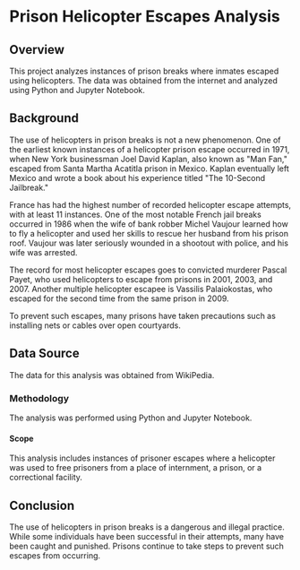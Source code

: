# Prison Helicopter Escapes Analysis
## Overview
This project analyzes instances of prison breaks where inmates escaped using helicopters. The data was obtained from the internet and analyzed using Python and Jupyter Notebook.

## Background
The use of helicopters in prison breaks is not a new phenomenon. One of the earliest known instances of a helicopter prison escape occurred in 1971, when New York businessman Joel David Kaplan, also known as "Man Fan," escaped from Santa Martha Acatitla prison in Mexico. Kaplan eventually left Mexico and wrote a book about his experience titled "The 10-Second Jailbreak."

France has had the highest number of recorded helicopter escape attempts, with at least 11 instances. One of the most notable French jail breaks occurred in 1986 when the wife of bank robber Michel Vaujour learned how to fly a helicopter and used her skills to rescue her husband from his prison roof. Vaujour was later seriously wounded in a shootout with police, and his wife was arrested.

The record for most helicopter escapes goes to convicted murderer Pascal Payet, who used helicopters to escape from prisons in 2001, 2003, and 2007. Another multiple helicopter escapee is Vassilis Palaiokostas, who escaped for the second time from the same prison in 2009.

To prevent such escapes, many prisons have taken precautions such as installing nets or cables over open courtyards.

## Data Source
The data for this analysis was obtained from WikiPedia.

### Methodology
The analysis was performed using Python and Jupyter Notebook.

#### Scope
This analysis includes instances of prisoner escapes where a helicopter was used to free prisoners from a place of internment, a prison, or a correctional facility.

## Conclusion
The use of helicopters in prison breaks is a dangerous and illegal practice. While some individuals have been successful in their attempts, many have been caught and punished. Prisons continue to take steps to prevent such escapes from occurring. 
